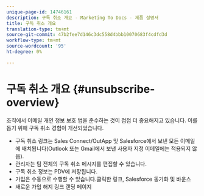 ```yaml
---
unique-page-id: 14746161
description: 구독 취소 개요 - Marketing To Docs - 제품 설명서
title: 구독 취소 개요
translation-type: tm+mt
source-git-commit: 47b2fee7d146c3dc558d4bbb10070683f4cdfd3d
workflow-type: tm+mt
source-wordcount: '95'
ht-degree: 0%

---
```



# 구독 취소 개요 {#unsubscribe-overview}

조직에서 이메일 개인 정보 보호 법을 준수하는 것이 점점 더 중요해지고 있습니다. 이를 돕기 위해 구독 취소 경험이 개선되었습니다.

* 구독 취소 링크는 Sales Connect/OutApp 및 Salesforce에서 보낸 모든 이메일에 배치됩니다(Outlook 또는 Gmail에서 보낸 사용자 지정 이메일에는 적용되지 않음).
* 관리자는 팀 전체의 구독 취소 메시지를 편집할 수 있습니다.
* 구독 취소 정보는 PDV에 저장됩니다.
* 가입은 수동으로 수행할 수 있습니다.클릭한 링크, Salesforce 동기화 및 바운스
* 새로운 가입 해지 링크 랜딩 페이지

